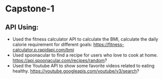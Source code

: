 # Capstone-1
## API Using:
- Used the fitness calculator API to calculate the BMI, calculate the daily calorie requirement for different goals:
https://fitness-calculator.p.rapidapi.com/bmi
- Used spoonacular to find a recipe for users who love to cook at home.
https://api.spoonacular.com/recipes/random?
- Used the Youtube API to show some favorite videos related to eating healthy. 
https://youtube.googleapis.com/youtube/v3/search?

